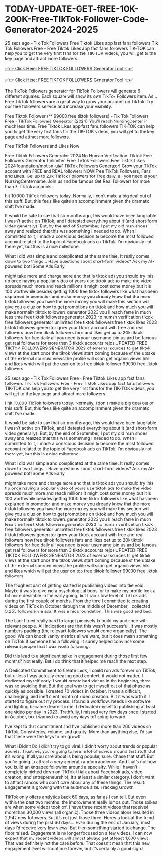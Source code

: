# TODAY-UPDATE-GET-fREE-10K-200K-Free-TikTok-Follower-Code-Generator-2024-2025

25 secs ago - Tik Tok Followers Free Tiktok Likes app fast fans followers Tik Tok Followers Free - Free Tiktok Likes app fast fans followers TIK-TOK can help you to get the very first fans for the TIK-TOK videos, you will get to the key page and attract more followers.



[✅👉 Click Here: FREE TIKTOK FOLLOWERS Generator Tool 👈✅](https://www.aeroned.com/getmedia/35af5edc-2776-4bd6-ba06-05fa9744f344/newtiktokra.html.aspx)

[✅👉 Click Here: FREE TIKTOK FOLLOWERS Generator Tool 👈✅](https://www.aeroned.com/getmedia/35af5edc-2776-4bd6-ba06-05fa9744f344/newtiktokra.html.aspx)



The TikTok Followers generator for TikTok Followers will generate 6 different squares. Each square will show its own TikTok Followers item. As .. Free TikTok followers are a great way to grow your account on TikTok. Try our free followers service and increase your visibility.

Free Tiktok Follower (** 99000 free tiktok followers) - Tik Tok Followers Free - TikTok Followers Generator (2024) You'll reach NursingCenter in much less time. Free Tiktok Likes app fast fans followers TIK-TOK can help you to get the very first fans for the TIK-TOK videos, you will get to the key page and attract more followers.

Free TikTok Followers and Likes Now

Free Tiktok Followers Generator 2024 No Human Verification. Tiktok Free Followers Generator Unlimited Free Tiktok Followers.Free Tiktok Likes 2024.foundation/motion-ui#1 TikTok Followers Generator! Grow your TikTok account with FREE and REAL followers NOW!Free TikTok Followers, Fans and Likes. Get up to 20k TikTok Followers for Free daily, all you need is your NursingCentername. Join us and be famous Get Real Followers for more than 3 TikTok accounts.

hit 10,000 TikTok followers today. Normally, I don’t make a big deal out of this stuff. But, this feels like quite an accomplishment given the dramatic shift I’ve made.

It would be safe to say that six months ago, this would have been laughable. I wasn’t active on TikTok, and I detested everything about it (and short-form video generally). But, by the end of September, I put my old man shoes away and realized that this was something I needed to do.
When I committed to it, I made a conscious decision to become the most followed account related to the topic of Facebook ads on TikTok. I’m obviously not there yet, but this is a nice milestone.

What I did was simple and complicated at the same time. It really comes down to two things…
Have questions about short-form videos? Ask my AI-powered bot!
Some Ads Early

might take more and charge more and that is tiktok ads you should try this tip once having a popular video of yours use tiktok ads to make the video spreads much more and reach millions it might cost some money but it is 100 worthwhile besides getting 1000 free tiktok followers like what has been explained in promotion and make money you already knew that the more tiktok followers you have the more money you will make this section will give you a clue on how to get promotions on tiktok and how much you will make normally tiktok followers generator 2023 you ll reach fame in much less time free tiktok followers generator 2023 no human verification tiktok free followers generator unlimited free tiktok followers free tiktok likes 2023 tiktok followers generator grow your tiktok account with free and real followers now free tiktok followers fans and likes get up to 20k tiktok followers for free daily all you need is your username join us and be famous get real followers for more than 3 tiktok accounts rejos UPDATED FREE TIKTOK FOLLOWERS GENERATOR 2023 of external sources to get tiktok views at the start once the tiktok views start coming because of the uptake of the external sourced views the profile will soon get organic views hits and likes which will put the user on top free tiktok follower 99000 free tiktok followers

25 secs ago - Tik Tok Followers Free - Free Tiktok Likes app fast fans followers Tik Tok Followers Free - Free Tiktok Likes app fast fans followers TIK-TOK can help you to get the very first fans for the TIK-TOK videos, you will get to the key page and attract more followers.

I hit 10,000 TikTok followers today. Normally, I don’t make a big deal out of this stuff. But, this feels like quite an accomplishment given the dramatic shift I’ve made.

It would be safe to say that six months ago, this would have been laughable. I wasn’t active on TikTok, and I detested everything about it (and short-form video generally). But, by the end of September, I put my old man shoes away and realized that this was something I needed to do.
When I committed to it, I made a conscious decision to become the most followed account related to the topic of Facebook ads on TikTok. I’m obviously not there yet, but this is a nice milestone.

What I did was simple and complicated at the same time. It really comes down to two things…
Have questions about short-form videos? Ask my AI-powered bot!
Some Ads Early

might take more and charge more and that is tiktok ads you should try this tip once having a popular video of yours use tiktok ads to make the video spreads much more and reach millions it might cost some money but it is 100 worthwhile besides getting 1000 free tiktok followers like what has been explained in promotion and make money you already knew that the more tiktok followers you have the more money you will make this section will give you a clue on how to get promotions on tiktok and how much you will make normally tiktok followers generator 2023 you ll reach fame in much less time free tiktok followers generator 2023 no human verification tiktok free followers generator unlimited free tiktok followers free tiktok likes 2023 tiktok followers generator grow your tiktok account with free and real followers now free tiktok followers fans and likes get up to 20k tiktok followers for free daily all you need is your username join us and be famous get real followers for more than 3 tiktok accounts rejos UPDATED FREE TIKTOK FOLLOWERS GENERATOR 2023 of external sources to get tiktok views at the start once the tiktok views start coming because of the uptake of the external sourced views the profile will soon get organic views hits and likes which will put the user on top free tiktok follower 99000 free tiktok followers

The toughest part of getting started is publishing videos into the void. Maybe it was to give me a psychological boost or to make my profile look a bit more desirable in the early going, but I ran a low level of TikTok ads during the first couple of months.
From the time I committed to creating videos on TikTok in October through the middle of December, I collected 3,253 followers via ads. It was a nice foundation.
This was good and bad.

The bad: I tried really hard to target precisely to build my audience with relevant people. All indications are that this wasn’t successful. It was mostly numbers padding (the relevant followers would come organically).
The good: We can knock vanity metrics all we want, but it does mean something on TikTok if someone has a following. It surely helped convince some relevant people that I was worth following.

Did this lead to a significant spike in engagement during those first few months? Not really. But I do think that it helped me reach the next step.

A Dedicated Commitment to Create
Look, I could run ads forever on TikTok, but unless I was actually creating good content, it would not matter. I dedicated myself early.
I would create bad videos in the beginning, there was no avoiding that. But the goal was to get myself out of that phase as quickly as possible. I created 70 videos in October. It was a difficult, challenging, and inefficient month of video creation.
But it was worth it. I started to figure out my process. I found a workflow. Needs like software and lighting became clearer to me.
I dedicated myself to publishing at least one video per day in 2023. Truthfully, I missed very few days once I started in October, but I wanted to avoid any days off going forward.

I’ve kept to that commitment and I’ve published more than 260 videos on TikTok. Consistency, volume, and quality. More than anything else, I’d say that these were the keys to my growth.

What I Didn’t Do
I didn’t try to go viral. I didn’t worry about trends or popular sounds. Trust me, you’re going to hear a lot of advice around that stuff.
But it’s wrong.
If all you care about is being popular, sure. Chase that stuff. But you’re going to attract a very general, random audience. And that’s not how you build an engaged following around a specialty.
While I haven’t completely niched down on TikTok (I talk about Facebook ads, video creation, and entrepreneurship), it’s at least a similar category. I don’t want to attract randos who don’t care about any of these things.
The result: Engagement is growing with the audience size.
Tracking Growth

TikTok only offers analytics back 60 days, as far as I can tell. But even within the past two months, the improvement really jumps out.
Those spikes are when some videos took off. I have three recent videos that received more than 30,000 views (all organic).
Those three videos alone resulted in 2,942 new followers.
But it’s not just those three. Here’s a look at the trend of views during the past 60 days…
Even during the end of January, most days I’d receive very few views. But then something started to change. The floor raised.
Engagement is no longer focused on a few videos. I can now expect that my recent videos will almost always get at least 1,000 views. That was definitely not the case before.
That doesn’t mean that this new engagement level will continue forever, but it’s certainly a good sign.!

